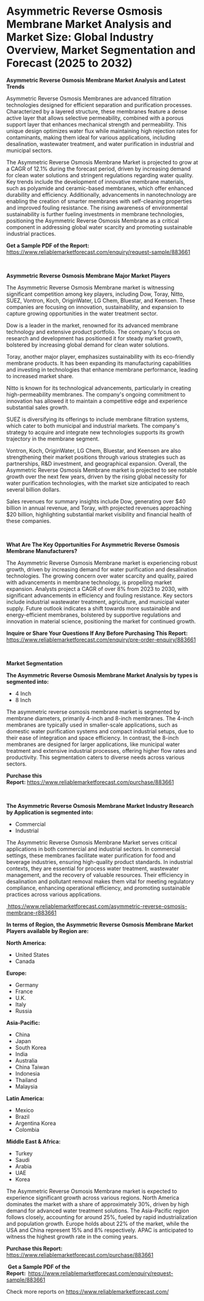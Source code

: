 <p><h1>Asymmetric Reverse Osmosis Membrane Market Analysis and Market Size: Global Industry Overview, Market Segmentation and Forecast (2025 to 2032)</h1></p><p><strong>Asymmetric Reverse Osmosis Membrane Market Analysis and Latest Trends</strong></p>
<p><p>Asymmetric Reverse Osmosis Membranes are advanced filtration technologies designed for efficient separation and purification processes. Characterized by a layered structure, these membranes feature a dense active layer that allows selective permeability, combined with a porous support layer that enhances mechanical strength and permeability. This unique design optimizes water flux while maintaining high rejection rates for contaminants, making them ideal for various applications, including desalination, wastewater treatment, and water purification in industrial and municipal sectors.</p><p>The Asymmetric Reverse Osmosis Membrane Market is projected to grow at a CAGR of 12.1% during the forecast period, driven by increasing demand for clean water solutions and stringent regulations regarding water quality. Key trends include the development of innovative membrane materials, such as polyamide and ceramic-based membranes, which offer enhanced durability and efficiency. Additionally, advancements in nanotechnology are enabling the creation of smarter membranes with self-cleaning properties and improved fouling resistance. The rising awareness of environmental sustainability is further fueling investments in membrane technologies, positioning the Asymmetric Reverse Osmosis Membrane as a critical component in addressing global water scarcity and promoting sustainable industrial practices.</p></p>
<p><strong>Get a Sample PDF of the Report:&nbsp;</strong> <a href="https://www.reliablemarketforecast.com/enquiry/request-sample/883661?utm_campaign=1134&utm_medium=2&utm_source=Github&utm_content=ia&utm_term=01022025&utm_id=asymmetric-reverse-osmosis-membrane">https://www.reliablemarketforecast.com/enquiry/request-sample/883661</a></p>
<p>&nbsp;</p>
<p><strong>Asymmetric Reverse Osmosis Membrane Major Market Players</strong></p>
<p><p>The Asymmetric Reverse Osmosis Membrane market is witnessing significant competition among key players, including Dow, Toray, Nitto, SUEZ, Vontron, Koch, OriginWater, LG Chem, Bluestar, and Keensen. These companies are focusing on innovation, sustainability, and expansion to capture growing opportunities in the water treatment sector.</p><p>Dow is a leader in the market, renowned for its advanced membrane technology and extensive product portfolio. The company's focus on research and development has positioned it for steady market growth, bolstered by increasing global demand for clean water solutions. </p><p>Toray, another major player, emphasizes sustainability with its eco-friendly membrane products. It has been expanding its manufacturing capabilities and investing in technologies that enhance membrane performance, leading to increased market share. </p><p>Nitto is known for its technological advancements, particularly in creating high-permeability membranes. The company's ongoing commitment to innovation has allowed it to maintain a competitive edge and experience substantial sales growth.</p><p>SUEZ is diversifying its offerings to include membrane filtration systems, which cater to both municipal and industrial markets. The company's strategy to acquire and integrate new technologies supports its growth trajectory in the membrane segment.</p><p>Vontron, Koch, OriginWater, LG Chem, Bluestar, and Keensen are also strengthening their market positions through various strategies such as partnerships, R&D investment, and geographical expansion. Overall, the Asymmetric Reverse Osmosis Membrane market is projected to see notable growth over the next few years, driven by the rising global necessity for water purification technologies, with the market size anticipated to reach several billion dollars.</p><p>Sales revenues for summary insights include Dow, generating over $40 billion in annual revenue, and Toray, with projected revenues approaching $20 billion, highlighting substantial market visibility and financial health of these companies.</p></p>
<p>&nbsp;</p>
<p><strong>What Are The Key Opportunities For Asymmetric Reverse Osmosis Membrane Manufacturers?</strong></p>
<p><p>The Asymmetric Reverse Osmosis Membrane market is experiencing robust growth, driven by increasing demand for water purification and desalination technologies. The growing concern over water scarcity and quality, paired with advancements in membrane technology, is propelling market expansion. Analysts project a CAGR of over 8% from 2023 to 2030, with significant advancements in efficiency and fouling resistance. Key sectors include industrial wastewater treatment, agriculture, and municipal water supply. Future outlook indicates a shift towards more sustainable and energy-efficient membranes, bolstered by supportive regulations and innovation in material science, positioning the market for continued growth.</p></p>
<p><strong>Inquire or Share Your Questions If Any Before Purchasing This Report:</strong> <a href="https://www.reliablemarketforecast.com/enquiry/pre-order-enquiry/883661?utm_campaign=1134&utm_medium=2&utm_source=Github&utm_content=ia&utm_term=01022025&utm_id=asymmetric-reverse-osmosis-membrane">https://www.reliablemarketforecast.com/enquiry/pre-order-enquiry/883661</a></p>
<p>&nbsp;</p>
<p><strong>Market Segmentation</strong></p>
<p><strong>The Asymmetric Reverse Osmosis Membrane Market Analysis by types is segmented into:</strong></p>
<p><ul><li>4 Inch</li><li>8 Inch</li></ul></p>
<p><p>The asymmetric reverse osmosis membrane market is segmented by membrane diameters, primarily 4-inch and 8-inch membranes. The 4-inch membranes are typically used in smaller-scale applications, such as domestic water purification systems and compact industrial setups, due to their ease of integration and space efficiency. In contrast, the 8-inch membranes are designed for larger applications, like municipal water treatment and extensive industrial processes, offering higher flow rates and productivity. This segmentation caters to diverse needs across various sectors.</p></p>
<p><strong>Purchase this Report:&nbsp;</strong><a href="https://www.reliablemarketforecast.com/purchase/883661?utm_campaign=1134&utm_medium=2&utm_source=Github&utm_content=ia&utm_term=01022025&utm_id=asymmetric-reverse-osmosis-membrane">https://www.reliablemarketforecast.com/purchase/883661</a></p>
<p>&nbsp;</p>
<p><strong>The Asymmetric Reverse Osmosis Membrane Market Industry Research by Application is segmented into:</strong></p>
<p><ul><li>Commercial</li><li>Industrial</li></ul></p>
<p><p>The Asymmetric Reverse Osmosis Membrane Market serves critical applications in both commercial and industrial sectors. In commercial settings, these membranes facilitate water purification for food and beverage industries, ensuring high-quality product standards. In industrial contexts, they are essential for process water treatment, wastewater management, and the recovery of valuable resources. Their efficiency in desalination and pollutant removal makes them vital for meeting regulatory compliance, enhancing operational efficiency, and promoting sustainable practices across various applications.</p></p>
<p><a href="https://www.reliablemarketforecast.com/asymmetric-reverse-osmosis-membrane-r883661?utm_campaign=1134&utm_medium=2&utm_source=Github&utm_content=ia&utm_term=01022025&utm_id=asymmetric-reverse-osmosis-membrane">&nbsp;https://www.reliablemarketforecast.com/asymmetric-reverse-osmosis-membrane-r883661</a></p>
<p><strong>In terms of Region, the Asymmetric Reverse Osmosis Membrane Market Players available by Region are:</strong></p>
<p>
    <p> <strong> North America: </strong>
        <ul>
            <li>United States</li>
            <li>Canada</li>
        </ul>
        </p> 
    <p> <strong> Europe: </strong>
        <ul>
            <li>Germany</li>
            <li>France</li>
            <li>U.K.</li>
            <li>Italy</li>
            <li>Russia</li>
        </ul>
        </p> 
    <p> <strong> Asia-Pacific: </strong>
        <ul>
            <li>China</li>
            <li>Japan</li>
            <li>South Korea</li>
            <li>India</li>
            <li>Australia</li>
            <li>China Taiwan</li>
            <li>Indonesia</li>
            <li>Thailand</li>
            <li>Malaysia</li>
        </ul>
        </p> 
    <p> <strong> Latin America: </strong>
        <ul>
            <li>Mexico</li>
            <li>Brazil</li>
            <li>Argentina Korea</li>
            <li>Colombia</li>
        </ul>
        </p> 
    <p> <strong> Middle East & Africa: </strong>
        <ul>
            <li>Turkey</li>
            <li>Saudi</li>
            <li>Arabia</li>
            <li>UAE</li>
            <li>Korea</li>
        </ul>
    </p>
    </p>
<p><p>The Asymmetric Reverse Osmosis Membrane market is expected to experience significant growth across various regions. North America dominates the market with a share of approximately 30%, driven by high demand for advanced water treatment solutions. The Asia-Pacific region follows closely, accounting for around 25%, fueled by rapid industrialization and population growth. Europe holds about 22% of the market, while the USA and China represent 15% and 8% respectively. APAC is anticipated to witness the highest growth rate in the coming years.</p></p>
<p><strong>Purchase this Report: </strong><a href="https://www.reliablemarketforecast.com/purchase/883661?utm_campaign=1134&utm_medium=2&utm_source=Github&utm_content=ia&utm_term=01022025&utm_id=asymmetric-reverse-osmosis-membrane">https://www.reliablemarketforecast.com/purchase/883661</a></p>
<p>&nbsp;<strong>Get a Sample PDF of the Report:&nbsp;&nbsp;</strong><a href="https://www.reliablemarketforecast.com/enquiry/request-sample/883661?utm_campaign=1134&utm_medium=2&utm_source=Github&utm_content=ia&utm_term=01022025&utm_id=asymmetric-reverse-osmosis-membrane">https://www.reliablemarketforecast.com/enquiry/request-sample/883661</a></p>
<p><strong></strong></p>
<p>Check more reports on <a href="https://www.reliablemarketforecast.com/?utm_campaign=1134&utm_medium=2&utm_source=Github&utm_content=ia&utm_term=01022025&utm_id=asymmetric-reverse-osmosis-membrane">https://www.reliablemarketforecast.com/</a></p>